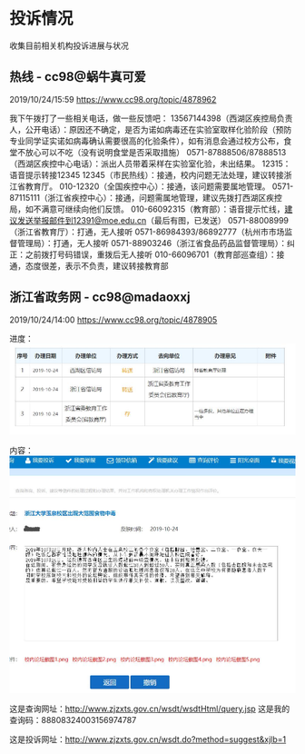 # 投诉情况
收集目前相关机构投诉进展与状况
 
## 热线 - cc98@蜗牛真可爱
2019/10/24/15:59
https://www.cc98.org/topic/4878962

我下午拨打了一些相关电话，做一些反馈吧：
13567144398（西湖区疾控局负责人，公开电话）：原因还不确定，是否为诺如病毒还在实验室取样化验阶段（预防专业同学证实诺如病毒确认需要很高的化验条件），如有消息会通过校方公布，食堂不放心可以不吃（没有说明食堂是否采取措施）
0571-87888506/87888513（西湖区疾控中心电话）：派出人员带着采样在实验室化验，未出结果。
12315：语音提示转接12345
12345（市民热线）：接通，校内问题无法处理，建议转接浙江省教育厅。
010-12320（全国疾控中心）：接通，该问题需要属地管理。
0571-87115111（浙江省疾控中心）：接通，问题需属地管理，建议先拨打西湖区疾控局，如不满意可继续向他们反馈。
010-66092315（教育部）：语音提示忙线，建议发送举报邮件到12391@moe.edu.cn（最后有图，已发送）
0571-88008999（浙江省教育厅）：打通，无人接听
0571-86984393/86892777（杭州市市场监督管理局）：打通，无人接听
0571-88903246（浙江省食品药品监督管理局）：纠正：之前拨打号码错误，重拨后无人接听
010-66096701（教育部巡查组）：接通，态度很差，表示不负责，建议转接教育部

## 浙江省政务网 - cc98@madaoxxj
2019/10/24/14:00
https://www.cc98.org/topic/4878905

进度：
![article1](/article/madaoxxj1.jpg)

内容：
![article1](/article/madaoxxj2.jpg)

这是查询网址：http://www.zjzxts.gov.cn/wsdt/wsdtHtml/query.jsp
这是我的查询码：88808324003156974787

这是投诉网址：http://www.zjzxts.gov.cn/wsdt.do?method=suggest&xjlb=1


